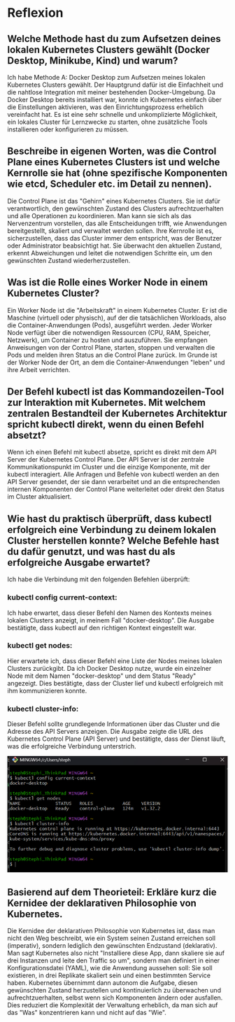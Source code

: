 # Reflexion

## Welche Methode hast du zum Aufsetzen deines lokalen Kubernetes Clusters gewählt (Docker Desktop, Minikube, Kind) und warum?

Ich habe Methode A: Docker Desktop zum Aufsetzen meines lokalen Kubernetes Clusters gewählt. Der Hauptgrund dafür ist die Einfachheit und die nahtlose Integration mit meiner bestehenden Docker-Umgebung. Da Docker Desktop bereits installiert war, konnte ich Kubernetes einfach über die Einstellungen aktivieren, was den Einrichtungsprozess erheblich vereinfacht hat. Es ist eine sehr schnelle und unkomplizierte Möglichkeit, ein lokales Cluster für Lernzwecke zu starten, ohne zusätzliche Tools installieren oder konfigurieren zu müssen.

## Beschreibe in eigenen Worten, was die Control Plane eines Kubernetes Clusters ist und welche Kernrolle sie hat (ohne spezifische Komponenten wie etcd, Scheduler etc. im Detail zu nennen).

Die Control Plane ist das "Gehirn" eines Kubernetes Clusters. Sie ist dafür verantwortlich, den gewünschten Zustand des Clusters aufrechtzuerhalten und alle Operationen zu koordinieren. Man kann sie sich als das Nervenzentrum vorstellen, das alle Entscheidungen trifft, wie Anwendungen bereitgestellt, skaliert und verwaltet werden sollen. Ihre Kernrolle ist es, sicherzustellen, dass das Cluster immer dem entspricht, was der Benutzer oder Administrator beabsichtigt hat. Sie überwacht den aktuellen Zustand, erkennt Abweichungen und leitet die notwendigen Schritte ein, um den gewünschten Zustand wiederherzustellen.

## Was ist die Rolle eines Worker Node in einem Kubernetes Cluster?

Ein Worker Node ist die "Arbeitskraft" in einem Kubernetes Cluster. Er ist die Maschine (virtuell oder physisch), auf der die tatsächlichen Workloads, also die Container-Anwendungen (Pods), ausgeführt werden. Jeder Worker Node verfügt über die notwendigen Ressourcen (CPU, RAM, Speicher, Netzwerk), um Container zu hosten und auszuführen. Sie empfangen Anweisungen von der Control Plane, starten, stoppen und verwalten die Pods und melden ihren Status an die Control Plane zurück. Im Grunde ist der Worker Node der Ort, an dem die Container-Anwendungen "leben" und ihre Arbeit verrichten.

## Der Befehl kubectl ist das Kommandozeilen-Tool zur Interaktion mit Kubernetes. Mit welchem zentralen Bestandteil der Kubernetes Architektur spricht kubectl direkt, wenn du einen Befehl absetzt?

Wenn ich einen Befehl mit kubectl absetze, spricht es direkt mit dem API Server der Kubernetes Control Plane. Der API Server ist der zentrale Kommunikationspunkt im Cluster und die einzige Komponente, mit der kubectl interagiert. Alle Anfragen und Befehle von kubectl werden an den API Server gesendet, der sie dann verarbeitet und an die entsprechenden internen Komponenten der Control Plane weiterleitet oder direkt den Status im Cluster aktualisiert.

## Wie hast du praktisch überprüft, dass kubectl erfolgreich eine Verbindung zu deinem lokalen Cluster herstellen konnte? Welche Befehle hast du dafür genutzt, und was hast du als erfolgreiche Ausgabe erwartet?

Ich habe die Verbindung mit den folgenden Befehlen überprüft:

### kubectl config current-context: 

Ich habe erwartet, dass dieser Befehl den Namen des Kontexts meines lokalen Clusters anzeigt, in meinem Fall "docker-desktop". Die Ausgabe bestätigte, dass kubectl auf den richtigen Kontext eingestellt war.

### kubectl get nodes: 

Hier erwartete ich, dass dieser Befehl eine Liste der Nodes meines lokalen Clusters zurückgibt. Da ich Docker Desktop nutze, wurde ein einzelner Node mit dem Namen "docker-desktop" und dem Status "Ready" angezeigt. Dies bestätigte, dass der Cluster lief und kubectl erfolgreich mit ihm kommunizieren konnte.

### kubectl cluster-info: 

Dieser Befehl sollte grundlegende Informationen über das Cluster und die Adresse des API Servers anzeigen. Die Ausgabe zeigte die URL des Kubernetes Control Plane (API Server) und bestätigte, dass der Dienst läuft, was die erfolgreiche Verbindung unterstrich.

![Kubernetes local Cluster Status](/screenshots/kubectl.png)


## Basierend auf dem Theorieteil: Erkläre kurz die Kernidee der deklarativen Philosophie von Kubernetes.

Die Kernidee der deklarativen Philosophie von Kubernetes ist, dass man nicht den Weg beschreibt, wie ein System seinen Zustand erreichen soll (imperativ), sondern lediglich den gewünschten Endzustand (deklarativ). Man sagt Kubernetes also nicht "Installiere diese App, dann skaliere sie auf drei Instanzen und leite den Traffic so um", sondern man definiert in einer Konfigurationsdatei (YAML), wie die Anwendung aussehen soll: Sie soll existieren, in drei Replikate skaliert sein und einen bestimmten Service haben. Kubernetes übernimmt dann autonom die Aufgabe, diesen gewünschten Zustand herzustellen und kontinuierlich zu überwachen und aufrechtzuerhalten, selbst wenn sich Komponenten ändern oder ausfallen. Dies reduziert die Komplexität der Verwaltung erheblich, da man sich auf das "Was" konzentrieren kann und nicht auf das "Wie".